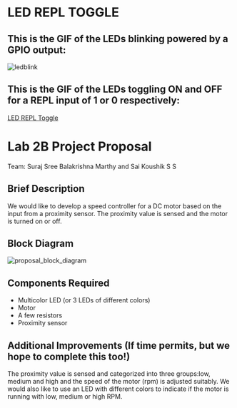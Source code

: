 # LED REPL TOGGLE

## This is the GIF of the LEDs blinking powered by a GPIO output:

![ledblink](https://user-images.githubusercontent.com/69215958/197108814-97e6c900-07ab-47df-911b-05cce1d66c9f.gif)

## This is the GIF of the LEDs toggling ON and OFF for a REPL input of 1 or 0 respectively:

[LED REPL Toggle](https://github.com/SurajMarthy1001/ESE5190_2B_Proposal_SURAJ/blob/06619cd8dad8ec36ba9e357e8077741055897ea0/LEDserial1.gif)

# Lab 2B Project Proposal

Team: Suraj Sree Balakrishna Marthy and Sai Koushik S S

## Brief Description
We would like to develop a speed controller for a DC motor based on the input from a proximity sensor. The proximity value is sensed and the motor is turned on or off.

## Block Diagram
![proposal_block_diagram](https://user-images.githubusercontent.com/69215958/197108051-0aa144ef-d4ff-46af-9466-39167108513f.png)

## Components Required

- Multicolor LED (or 3 LEDs of different colors)
- Motor
- A few resistors
- Proximity sensor

## Additional Improvements (If time permits, but we hope to complete this too!)

The proximity value is sensed and categorized into three groups:low, medium and high and the speed of the motor (rpm) is adjusted suitably. We would also like to use an LED with different colors to indicate if the motor is running with low, medium or high RPM.
